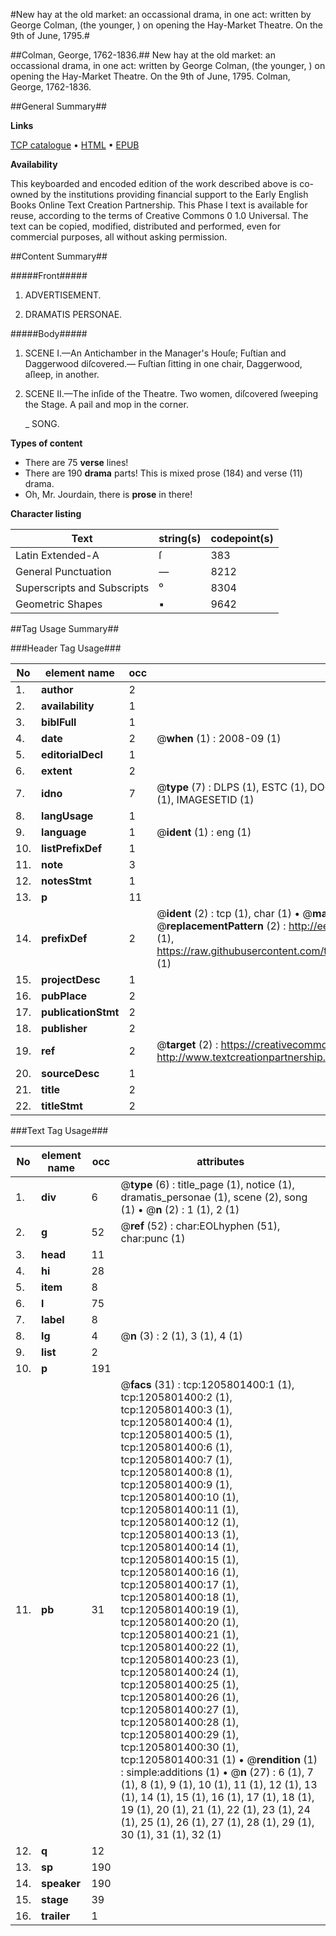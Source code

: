 #New hay at the old market: an occassional drama, in one act: written by George Colman, (the younger, ) on opening the Hay-Market Theatre. On the 9th of June, 1795.#

##Colman, George, 1762-1836.##
New hay at the old market: an occassional drama, in one act: written by George Colman, (the younger, ) on opening the Hay-Market Theatre. On the 9th of June, 1795.
Colman, George, 1762-1836.

##General Summary##

**Links**

[TCP catalogue](http://www.ota.ox.ac.uk/tcp/)  • 
[HTML](http://tei.it.ox.ac.uk/tcp/Texts-HTML/free/004/004808619.html)  • 
[EPUB](http://tei.it.ox.ac.uk/tcp/Texts-EPUB/free/004/004808619.epub)

**Availability**

This keyboarded and encoded edition of the
	       work described above is co-owned by the institutions
	       providing financial support to the Early English Books
	       Online Text Creation Partnership. This Phase I text is
	       available for reuse, according to the terms of Creative
	       Commons 0 1.0 Universal. The text can be copied,
	       modified, distributed and performed, even for
	       commercial purposes, all without asking permission.


##Content Summary##

#####Front#####

1. ADVERTISEMENT.

1. DRAMATIS PERSONAE.

#####Body#####

1. SCENE I.—An Antichamber in the Manager's Houſe; Fuſtian and Daggerwood diſcovered.— Fuſtian ſitting in one chair, Daggerwood, aſleep, in another.

1. SCENE II.—The inſide of the Theatre. Two women, diſcovered ſweeping the Stage. A pail and mop in the corner.

    _ SONG.

**Types of content**

  * There are 75 **verse** lines!
  * There are 190 **drama** parts! This is mixed prose (184) and verse (11) drama.
  * Oh, Mr. Jourdain, there is **prose** in there!

**Character listing**


|Text|string(s)|codepoint(s)|
|---|---|---|
|Latin Extended-A|ſ|383|
|General Punctuation|—|8212|
|Superscripts             and Subscripts|⁰|8304|
|Geometric Shapes|▪|9642|

##Tag Usage Summary##

###Header Tag Usage###

|No|element name|occ|attributes|
|---|---|---|---|
|1.|__author__|2||
|2.|__availability__|1||
|3.|__biblFull__|1||
|4.|__date__|2| @__when__ (1) : 2008-09 (1)|
|5.|__editorialDecl__|1||
|6.|__extent__|2||
|7.|__idno__|7| @__type__ (7) : DLPS (1), ESTC (1), DOCNO (1), TCP (1), GALEDOCNO (1), CONTENTSET (1), IMAGESETID (1)|
|8.|__langUsage__|1||
|9.|__language__|1| @__ident__ (1) : eng (1)|
|10.|__listPrefixDef__|1||
|11.|__note__|3||
|12.|__notesStmt__|1||
|13.|__p__|11||
|14.|__prefixDef__|2| @__ident__ (2) : tcp (1), char (1)  •  @__matchPattern__ (2) : ([0-9\-]+):([0-9IVX]+) (1), (.+) (1)  •  @__replacementPattern__ (2) : http://eebo.chadwyck.com/downloadtiff?vid=$1&page=$2 (1), https://raw.githubusercontent.com/textcreationpartnership/Texts/master/tcpchars.xml#$1 (1)|
|15.|__projectDesc__|1||
|16.|__pubPlace__|2||
|17.|__publicationStmt__|2||
|18.|__publisher__|2||
|19.|__ref__|2| @__target__ (2) : https://creativecommons.org/publicdomain/zero/1.0/ (1), http://www.textcreationpartnership.org/docs/. (1)|
|20.|__sourceDesc__|1||
|21.|__title__|2||
|22.|__titleStmt__|2||


###Text Tag Usage###

|No|element name|occ|attributes|
|---|---|---|---|
|1.|__div__|6| @__type__ (6) : title_page (1), notice (1), dramatis_personae (1), scene (2), song (1)  •  @__n__ (2) : 1 (1), 2 (1)|
|2.|__g__|52| @__ref__ (52) : char:EOLhyphen (51), char:punc (1)|
|3.|__head__|11||
|4.|__hi__|28||
|5.|__item__|8||
|6.|__l__|75||
|7.|__label__|8||
|8.|__lg__|4| @__n__ (3) : 2 (1), 3 (1), 4 (1)|
|9.|__list__|2||
|10.|__p__|191||
|11.|__pb__|31| @__facs__ (31) : tcp:1205801400:1 (1), tcp:1205801400:2 (1), tcp:1205801400:3 (1), tcp:1205801400:4 (1), tcp:1205801400:5 (1), tcp:1205801400:6 (1), tcp:1205801400:7 (1), tcp:1205801400:8 (1), tcp:1205801400:9 (1), tcp:1205801400:10 (1), tcp:1205801400:11 (1), tcp:1205801400:12 (1), tcp:1205801400:13 (1), tcp:1205801400:14 (1), tcp:1205801400:15 (1), tcp:1205801400:16 (1), tcp:1205801400:17 (1), tcp:1205801400:18 (1), tcp:1205801400:19 (1), tcp:1205801400:20 (1), tcp:1205801400:21 (1), tcp:1205801400:22 (1), tcp:1205801400:23 (1), tcp:1205801400:24 (1), tcp:1205801400:25 (1), tcp:1205801400:26 (1), tcp:1205801400:27 (1), tcp:1205801400:28 (1), tcp:1205801400:29 (1), tcp:1205801400:30 (1), tcp:1205801400:31 (1)  •  @__rendition__ (1) : simple:additions (1)  •  @__n__ (27) : 6 (1), 7 (1), 8 (1), 9 (1), 10 (1), 11 (1), 12 (1), 13 (1), 14 (1), 15 (1), 16 (1), 17 (1), 18 (1), 19 (1), 20 (1), 21 (1), 22 (1), 23 (1), 24 (1), 25 (1), 26 (1), 27 (1), 28 (1), 29 (1), 30 (1), 31 (1), 32 (1)|
|12.|__q__|12||
|13.|__sp__|190||
|14.|__speaker__|190||
|15.|__stage__|39||
|16.|__trailer__|1||
